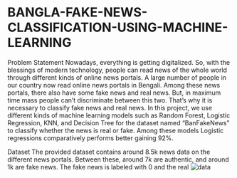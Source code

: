# BANGLA-FAKE-NEWS-CLASSIFICATION-USING-MACHINE-LEARNING
Problem Statement
Nowadays, everything is getting digitalized. So, with the blessings of modern technology, people can read news of the whole world through different kinds of online news portals. A large number of people in our country now read online news portals in Bengali. Among these news portals, there also have some fake news and real news. But, in maximum time mass people can’t discriminate between this two. That’s why it is necessary to classify fake news and real news. In this project, we use different kinds of machine learning models such as Random Forest, Logistic Regression, KNN, and Decision Tree for the dataset named “BanFakeNews” to classify whether the news is real or fake. Among these models Logistic regressions comparatively performs better gaining 92%.


Dataset
The provided dataset contains around 8.5k news data on the different news portals. Between these, around 7k are authentic, and around 1k are fake news. The fake news is labeled with 0 and the real 
![data](https://user-images.githubusercontent.com/123116162/213886281-099d3f03-132f-4ce5-9fc9-29f7395f72e3.png)

